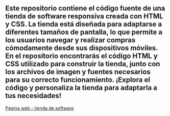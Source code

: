 ## Este repositorio contiene el código fuente de una tienda de software responsiva creada con HTML y CSS. La tienda está diseñada para adaptarse a diferentes tamaños de pantalla, lo que permite a los usuarios navegar y realizar compras cómodamente desde sus dispositivos móviles. En el repositorio encontrarás el código HTML y CSS utilizado para construir la tienda, junto con los archivos de imagen y fuentes necesarios para su correcto funcionamiento. ¡Explora el código y personaliza la tienda para adaptarla a tus necesidades!



[Página web - tienda de software](https://yisusabet24.github.io/Tienda-de-software-responsiva-en-HTML-y-CSS "ir")
